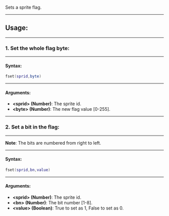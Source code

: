 Sets a sprite flag.

---

## Usage:

---

### 1. Set the whole flag byte:

---

#### Syntax:
```lua
fset(sprid,byte)
```

---

#### Arguments:

* **<sprid\> (Number)**: The sprite id.
* **<byte\> (Number)**: The new flag value [0-255].

---

### 2. Set a bit in the flag:

---

**Note**: The bits are numbered from right to left.

---

#### Syntax:
```lua
fset(sprid,bn,value)
```

---

#### Arguments:

* **<sprid\> (Number)**: The sprite id.
* **<bn\> (Number)**: The bit number [1-8].
* **<value\> (Boolean)**: True to set as 1, False to set as 0.